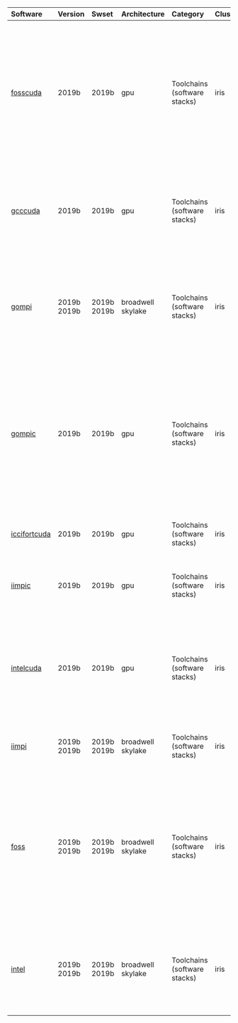 | Software                                                                                                   | Version               | Swset                 | Architecture                | Category                            | Clusters    | Description                                                                                                                                        |
|:-----------------------------------------------------------------------------------------------------------|:----------------------|:----------------------|:----------------------------|:------------------------------------|:------------|:---------------------------------------------------------------------------------------------------------------------------------------------------|
| <p><a href=(none)>fosscuda</a></p>                                                                         | <p>2019b</p>          | <p>2019b</p>          | <p>gpu</p>                  | <p>Toolchains (software stacks)</p> | <p>iris</p> | GCC based compiler toolchain __with CUDA support__, and including OpenMPI for MPI support, OpenBLAS (BLAS and LAPACK support), FFTW and ScaLAPACK. |
| <p><a href=(none)>gcccuda</a></p>                                                                          | <p>2019b</p>          | <p>2019b</p>          | <p>gpu</p>                  | <p>Toolchains (software stacks)</p> | <p>iris</p> | GNU Compiler Collection (GCC) based compiler toolchain, along with CUDA toolkit.                                                                   |
| <p><a href=(none)>gompi</a></p>                                                                            | <p>2019b<br>2019b</p> | <p>2019b<br>2019b</p> | <p>broadwell<br>skylake</p> | <p>Toolchains (software stacks)</p> | <p>iris</p> | GNU Compiler Collection (GCC) based compiler toolchain, including OpenMPI for MPI support.                                                         |
| <p><a href=(none)>gompic</a></p>                                                                           | <p>2019b</p>          | <p>2019b</p>          | <p>gpu</p>                  | <p>Toolchains (software stacks)</p> | <p>iris</p> | GNU Compiler Collection (GCC) based compiler toolchain along with CUDA toolkit, including OpenMPI for MPI support with CUDA features enabled.      |
| <p><a href=(none)>iccifortcuda</a></p>                                                                     | <p>2019b</p>          | <p>2019b</p>          | <p>gpu</p>                  | <p>Toolchains (software stacks)</p> | <p>iris</p> | Intel C, C++ & Fortran compilers with CUDA toolkit                                                                                                 |
| <p><a href=(none)>iimpic</a></p>                                                                           | <p>2019b</p>          | <p>2019b</p>          | <p>gpu</p>                  | <p>Toolchains (software stacks)</p> | <p>iris</p> | Intel C/C++ and Fortran compilers, alongside Intel MPI and CUDA.                                                                                   |
| <p><a href=(none)>intelcuda</a></p>                                                                        | <p>2019b</p>          | <p>2019b</p>          | <p>gpu</p>                  | <p>Toolchains (software stacks)</p> | <p>iris</p> | Intel Cluster Toolkit Compiler Edition provides Intel C/C++ and Fortran compilers, Intel MPI & Intel MKL, with CUDA toolkit                        |
| <p><a href=http://software.intel.com/en-us/intel-cluster-toolkit-compiler/>iimpi</a></p>                   | <p>2019b<br>2019b</p> | <p>2019b<br>2019b</p> | <p>broadwell<br>skylake</p> | <p>Toolchains (software stacks)</p> | <p>iris</p> | Intel C/C++ and Fortran compilers, alongside Intel MPI.                                                                                            |
| <p><a href=https://easybuild.readthedocs.io/en/master/Common-toolchains.html#foss-toolchain>foss</a></p>   | <p>2019b<br>2019b</p> | <p>2019b<br>2019b</p> | <p>broadwell<br>skylake</p> | <p>Toolchains (software stacks)</p> | <p>iris</p> | GNU Compiler Collection (GCC) based compiler toolchain, including OpenMPI for MPI support, OpenBLAS (BLAS and LAPACK support), FFTW and ScaLAPACK. |
| <p><a href=https://easybuild.readthedocs.io/en/master/Common-toolchains.html#intel-toolchain>intel</a></p> | <p>2019b<br>2019b</p> | <p>2019b<br>2019b</p> | <p>broadwell<br>skylake</p> | <p>Toolchains (software stacks)</p> | <p>iris</p> | Compiler toolchain including Intel compilers, Intel MPI and Intel Math Kernel Library (MKL).                                                       |